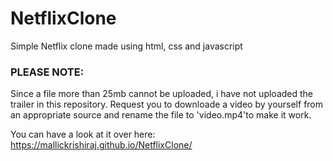 # NetflixClone
Simple Netflix clone made using html, css and javascript 

### PLEASE NOTE: 
Since a file more than 25mb cannot be uploaded, i have not uploaded the trailer in this repository. Request you to downloade a video by yourself from an appropriate source and rename the file to 'video.mp4'to make it work.

You can have a look at it over here: https://mallickrishiraj.github.io/NetflixClone/
